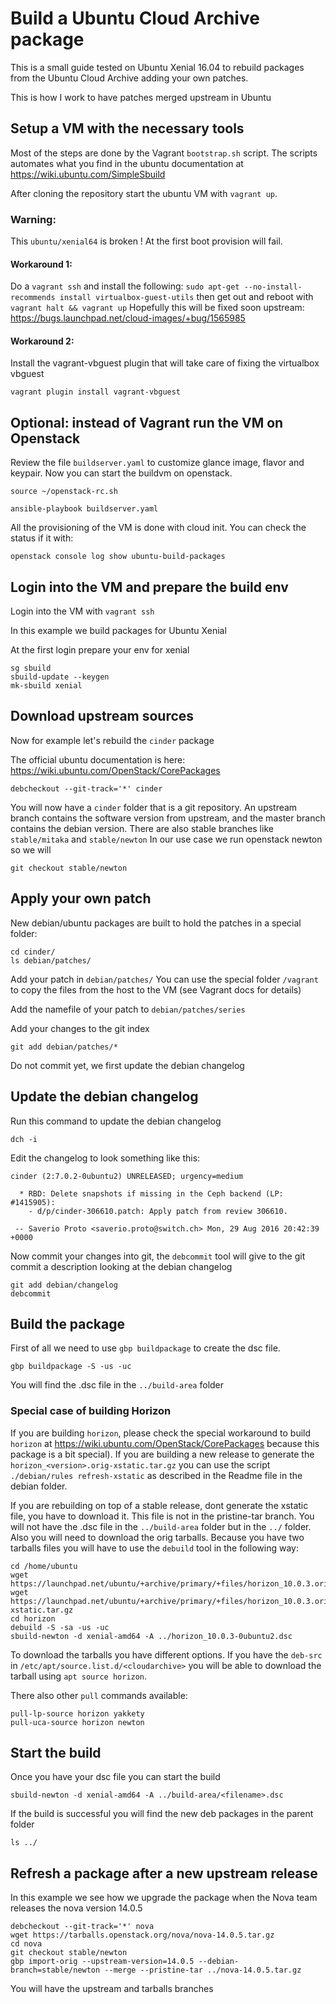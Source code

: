 # Build a Ubuntu Cloud Archive package

This is a small guide tested on Ubuntu Xenial 16.04 to rebuild
packages from the Ubuntu Cloud Archive adding your own patches.

This is how I work to have patches merged upstream in Ubuntu

## Setup a VM with the necessary tools

Most of the steps are done by the Vagrant `bootstrap.sh` script. The scripts
automates what you find in the ubuntu documentation at https://wiki.ubuntu.com/SimpleSbuild

After cloning the repository start the ubuntu VM with `vagrant up`.

### Warning:
This `ubuntu/xenial64` is broken ! At the first boot provision will fail.

#### Workaround 1:

Do a `vagrant ssh` and install the following:
`sudo apt-get --no-install-recommends install virtualbox-guest-utils`
then get out and reboot with `vagrant halt && vagrant up`
Hopefully this will be fixed soon upstream:
https://bugs.launchpad.net/cloud-images/+bug/1565985

#### Workaround 2:

Install the vagrant-vbguest plugin that will take care of fixing the virtualbox vbguest

`vagrant plugin install vagrant-vbguest`

## Optional: instead of Vagrant run the VM on Openstack

Review the file `buildserver.yaml` to customize glance image, flavor and keypair. Now you can start the buildvm on openstack.

    source ~/openstack-rc.sh

    ansible-playbook buildserver.yaml

All the provisioning of the VM is done with cloud init. You can check the status if it with:

    openstack console log show ubuntu-build-packages

## Login into the VM and prepare the build env

Login into the VM with `vagrant ssh`

In this example we build packages for Ubuntu Xenial

At the first login prepare your env for xenial
```
sg sbuild
sbuild-update --keygen
mk-sbuild xenial
```

## Download upstream sources

Now for example let's rebuild the `cinder` package

The official ubuntu documentation is here:
https://wiki.ubuntu.com/OpenStack/CorePackages

```
debcheckout --git-track='*' cinder
```

You will now have a `cinder` folder that is a git
repository. An upstream branch contains the software version from upstream,
and the master branch contains the debian version.
There are also stable branches like `stable/mitaka` and `stable/newton`
In our use case we run openstack newton so we will

```
git checkout stable/newton
```

## Apply your own patch

New debian/ubuntu packages are built to hold the patches in a special folder:

```
cd cinder/
ls debian/patches/
```

Add your patch in `debian/patches/`
You can use the special folder `/vagrant` to copy the files from the host to
the VM (see Vagrant docs for details)

Add the namefile of your patch to `debian/patches/series`

Add your changes to the git index
```
git add debian/patches/*
```

Do not commit yet, we first update the debian changelog

## Update the debian changelog

Run this command to update the debian changelog

`dch -i`

Edit the changelog to look something like this:

```
cinder (2:7.0.2-0ubuntu2) UNRELEASED; urgency=medium

  * RBD: Delete snapshots if missing in the Ceph backend (LP: #1415905):
    - d/p/cinder-306610.patch: Apply patch from review 306610.

 -- Saverio Proto <saverio.proto@switch.ch> Mon, 29 Aug 2016 20:42:39 +0000
```

Now commit your changes into git, the `debcommit` tool will give to the git commit a description looking at the debian changelog

```
git add debian/changelog
debcommit
```

## Build the package

First of all we need to use `gbp buildpackage` to create the dsc file.

```
gbp buildpackage -S -us -uc
```

You will find the .dsc file in the `../build-area` folder

### Special case of building Horizon

If you are building `horizon`, please check the special workaround to build `horizon` at https://wiki.ubuntu.com/OpenStack/CorePackages because this package is a bit special).
If you are building a new release to generate the `horizon_<version>.orig-xstatic.tar.gz` you can use the script `./debian/rules refresh-xstatic` as described in the Readme file in the debian folder.

If you are rebuilding on top of a stable release, dont generate the xstatic file, you have to download it. This file is not in the pristine-tar branch.
You will not have the .dsc file in the  `../build-area` folder but in the `../` folder. Also you will need to download the orig tarballs.
Because you have two tarballs files you will have to use the `debuild` tool in the following way:
```
cd /home/ubuntu
wget https://launchpad.net/ubuntu/+archive/primary/+files/horizon_10.0.3.orig.tar.gz
wget https://launchpad.net/ubuntu/+archive/primary/+files/horizon_10.0.3.orig-xstatic.tar.gz
cd horizon
debuild -S -sa -us -uc
sbuild-newton -d xenial-amd64 -A ../horizon_10.0.3-0ubuntu2.dsc
```

To download the tarballs you have different options.
If you have the `deb-src` in `/etc/apt/source.list.d/<cloudarchive>` you will be
able to download the tarball using `apt source horizon`.

There also other `pull` commands available:
```
pull-lp-source horizon yakkety
pull-uca-source horizon newton
```

## Start the build

Once you have your dsc file you can start the build

```
sbuild-newton -d xenial-amd64 -A ../build-area/<filename>.dsc
```

If the build is successful you will find the new deb packages in the parent folder

`ls ../`

## Refresh a package after a new upstream release

In this example we see how we upgrade the package when the Nova team releases the nova version 14.0.5

```
debcheckout --git-track='*' nova
wget https://tarballs.openstack.org/nova/nova-14.0.5.tar.gz
cd nova
git checkout stable/newton
gbp import-orig --upstream-version=14.0.5 --debian-branch=stable/newton --merge --pristine-tar ../nova-14.0.5.tar.gz
```
You will have the upstream and tarballs branches

